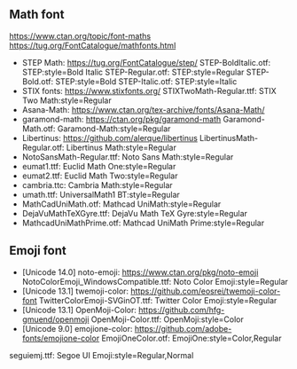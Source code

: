 
## Math font
https://www.ctan.org/topic/font-maths
https://tug.org/FontCatalogue/mathfonts.html

- STEP Math: https://tug.org/FontCatalogue/step/
    STEP-BoldItalic.otf: STEP:style=Bold Italic
    STEP-Regular.otf: STEP:style=Regular
    STEP-Bold.otf: STEP:style=Bold
    STEP-Italic.otf: STEP:style=Italic
- STIX fonts: https://www.stixfonts.org/
    STIXTwoMath-Regular.ttf: STIX Two Math:style=Regular
- Asana-Math: https://www.ctan.org/tex-archive/fonts/Asana-Math/
- garamond-math: https://ctan.org/pkg/garamond-math
    Garamond-Math.otf: Garamond-Math:style=Regular
- Libertinus: https://github.com/alerque/libertinus
    LibertinusMath-Regular.otf: Libertinus Math:style=Regular
- NotoSansMath-Regular.ttf: Noto Sans Math:style=Regular
- eumat1.ttf: Euclid Math One:style=Regular
- eumat2.ttf: Euclid Math Two:style=Regular
- cambria.ttc: Cambria Math:style=Regular
- umath.ttf: UniversalMath1 BT:style=Regular
- MathCadUniMath.otf: Mathcad UniMath:style=Regular
- DejaVuMathTeXGyre.ttf: DejaVu Math TeX Gyre:style=Regular
- MathcadUniMathPrime.otf: Mathcad UniMath Prime:style=Regular


## Emoji font

- [Unicode 14.0] noto-emoji: https://www.ctan.org/pkg/noto-emoji
    NotoColorEmoji_WindowsCompatible.ttf: Noto Color Emoji:style=Regular
- [Unicode 13.1] twemoji-color: https://github.com/eosrei/twemoji-color-font
    TwitterColorEmoji-SVGinOT.ttf: Twitter Color Emoji:style=Regular
- [Unicode 13.1] OpenMoji-Color: https://github.com/hfg-gmuend/openmoji
    OpenMoji-Color.ttf: OpenMoji:style=Color
- [Unicode 9.0] emojione-color: https://github.com/adobe-fonts/emojione-color
    EmojiOneColor.otf: EmojiOne:style=Color,Regular

seguiemj.ttf: Segoe UI Emoji:style=Regular,Normal
